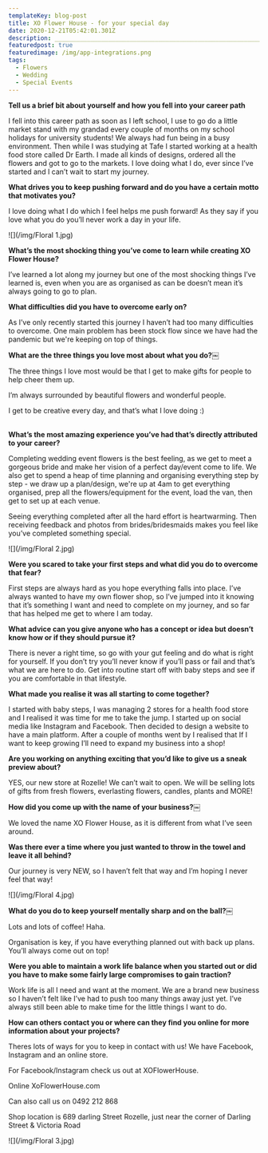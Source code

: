 ```yaml
---
templateKey: blog-post
title: XO Flower House - for your special day
date: 2020-12-21T05:42:01.301Z
description: ________________________________________________________________________________________________________
featuredpost: true
featuredimage: /img/app-integrations.png
tags:
  - Flowers
  - Wedding
  - Special Events
---
```

**Tell us a brief bit about yourself and how you fell into your career path** 

I fell into this career path as soon as I left school, I use to go do a little market stand with my grandad every couple of months on my school holidays for university students! We always had fun being in a busy environment. Then while I was studying at Tafe I started working at a health food store called Dr Earth. I made all kinds of designs, ordered all the flowers and got to go to the markets. I love doing what I do, ever since I’ve started and I can’t wait to start my journey.



**What drives you to keep pushing forward and do you have a certain motto that motivates you?**

I love doing what I do which I feel helps me push forward! As they say if you love what you do you’ll never work a day in your life.

![](/img/Floral 1.jpg)

**What’s the most shocking thing you’ve come to learn while creating XO Flower House?**

I’ve learned a lot along my journey but one of the most shocking things I’ve learned is, even when you are as organised as can be doesn’t mean it’s always going to go to plan.



**What difficulties did you have to overcome early on?**

As I’ve only recently started this journey I haven’t had too many difficulties to overcome. One main problem has been stock flow since we have had the pandemic but we're keeping on top of things.



**What are the three things you love most about what you do?￼**

The three things I love most would be that I get to make gifts for people to help cheer them up.



I’m always surrounded by beautiful flowers and wonderful people.



I get to be creative every day, and that’s what I love doing :)

\
**What’s the most amazing experience you’ve had that’s directly attributed to your career?**

Completing wedding event flowers is the best feeling, as we get to meet a gorgeous bride and make her vision of a perfect day/event come to life. We also get to spend a heap of time planning and organising everything step by step - we draw up a plan/design, we're up at 4am to get everything organised, prep all the flowers/equipment for the event, load the van, then get to set up at each venue.

Seeing everything completed after all the hard effort is heartwarming. Then receiving feedback and photos from brides/bridesmaids makes you feel like you’ve completed something special.

![](/img/Floral 2.jpg)

**Were you scared to take your first steps and what did you do to overcome that fear?**

First steps are always hard as you hope everything falls into place. I’ve always wanted to have my own flower shop, so I’ve jumped into it knowing that it’s something I want and need to complete on my journey, and so far that has helped me get to where I am today.



**What advice can you give anyone who has a concept or idea but doesn’t know how or if they should pursue it?**

There is never a right time, so go with your gut feeling and do what is right for yourself. If you don’t try you’ll never know if you’ll pass or fail and that’s what we are here to do. Get into routine start off with baby steps and see if you are comfortable in that lifestyle.



**What made you realise it was all starting to come together?**

I started with baby steps, I was managing 2 stores for a health food store and I realised it was time for me to take the jump. I started up on social media like Instagram and Facebook. Then decided to design a website to have a main platform. After a couple of months went by I realised that If I want to keep growing I’ll need to expand my business into a shop!



**Are you working on anything exciting that you’d like to give us a sneak preview about?**

YES, our new store at Rozelle! We can’t wait to open. We will be selling lots of gifts from fresh flowers, everlasting flowers, candles, plants and MORE!



**How did you come up with the name of your business?￼**

We loved the name XO Flower House, as it is different from what I’ve seen around.



**Was there ever a time where you just wanted to throw in the towel and leave it all behind?**

Our journey is very NEW, so I haven’t felt that way and I’m hoping I never feel that way!



![](/img/Floral 4.jpg)





**What do you do to keep yourself mentally sharp and on the ball?￼**

Lots and lots of coffee! Haha.

Organisation is key, if you have everything planned out with back up plans. You’ll always come out on top!



**Were you able to maintain a work life balance when you started out or did you have to make some fairly large compromises to gain traction?**

Work life is all I need and want at the moment. We are a brand new business so I haven’t felt like I’ve had to push too many things away just yet. I’ve always still been able to make time for the little things I want to do.



**How can others contact you or where can they find you online for more information about your projects?**

Theres lots of ways for you to keep in contact with us! We have Facebook, Instagram and an online store.



For Facebook/Instagram check us out at XOFlowerHouse.



Online XoFlowerHouse.com



Can also call us on 0492 212 868



Shop location is 689 darling Street Rozelle, just near the corner of Darling Street & Victoria Road



![](/img/Floral 3.jpg)
